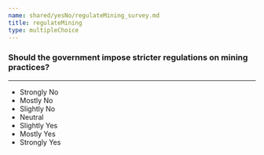 ```yaml
---
name: shared/yesNo/regulateMining_survey.md
title: regulateMining
type: multipleChoice
---
```


### Should the government impose stricter regulations on mining practices?

---

- Strongly No
- Mostly No
- Slightly No
- Neutral
- Slightly Yes
- Mostly Yes
- Strongly Yes

